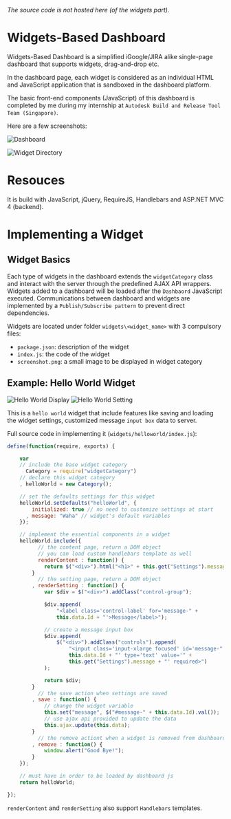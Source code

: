 *The source code is not hosted here (of the widgets part).*

# Widgets-Based Dashboard

Widgets-Based Dashboard is a simplified iGoogle/JIRA alike single-page dashboard that supports widgets, drag-and-drop etc.

In the dashboard page, each widget is considered as an individual HTML and JavaScript application that is sandboxed in the dashboard platform.

The basic front-end components (JavaScript) of this dashboard is completed by me during my internship at `Autodesk Build and Release Tool Team (Singapore)`.

Here are a few screenshots:

![Dashboard](https://raw.github.com/zhuochun/dragndrop-dashboard/master/screenshots/01.png)

![Widget Directory](https://raw.github.com/zhuochun/dragndrop-dashboard/master/screenshots/02.png)

# Resouces

It is build with JavaScript, jQuery, RequireJS, Handlebars and ASP.NET MVC 4 (backend).

# Implementing a Widget

## Widget Basics

Each type of widgets in the dashboard extends the `widgetCategory` class and interact with the server through the predefined AJAX API wrappers. Widgets added to a dashboard will be loaded after the `Dashbaord` JavaScript executed. Communications between dashboard and widgets are implemented by a `Publish/Subscribe pattern` to prevent direct dependencies.

Widgets are located under folder `widgets\<widget_name>` with 3 compulsory files:

- `package.json`: description of the widget
- `index.js`: the code of the widget
- `screenshot.png`: a small image to be displayed in widget category

## Example: Hello World Widget

![Hello World Display](https://raw.github.com/zhuochun/dragndrop-dashboard/master/screenshots/04.png)
![Hello World Setting](https://raw.github.com/zhuochun/dragndrop-dashboard/master/screenshots/03.png)

This is a `hello world` widget that include features like saving and loading the widget settings, customized message `input box` data to server.

Full source code in implementing it (`widgets/helloworld/index.js`):

```javascript
define(function(require, exports) {

    var
    // include the base widget category
      Category = require("widgetCategory")
    // declare this widget category
    , helloWorld = new Category();

    // set the defaults settings for this widget
    helloWorld.setDefaults("helloWorld", {
        initialized: true // no need to customize settings at start
      , message: "Waha" // widget's default variables
    });

    // implement the essential components in a widget
    helloWorld.include({
          // the content page, return a DOM object
          // you can load custom handlebars template as well
          renderContent : function() {
            return $("<div>").html("<h1>" + this.get("Settings").message + "</h1><p>Hello World, oh Hello World.</p>");
        }
          // the setting page, return a DOM object
        , renderSetting : function() {
            var $div = $("<div>").addClass("control-group");

            $div.append(
                "<label class='control-label' for='message-" +
                this.data.Id + "'>Message</label>");

            // create a message input box
            $div.append(
                $("<div>").addClass("controls").append(
                    "<input class='input-xlarge focused' id='message-" +
                    this.data.Id + "' type='text' value='" +
                    this.get("Settings").message + "' required>")
            );

            return $div;
        }
          // the save action when settings are saved
        , save : function() {
            // change the widget variable
            this.set("message", $("#message-" + this.data.Id).val());
            // use ajax api provided to update the data
            this.ajax.update(this.data);
        }
          // the remove actiont when a widget is removed from dashboard
        , remove : function() {
            window.alert("Good Bye!");
        }
    });

    // must have in order to be loaded by dashboard js
    return helloWorld;

});
```

`renderContent` and `renderSetting` also support `Handlebars` templates.
